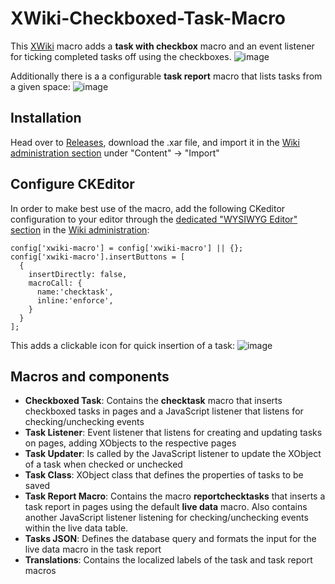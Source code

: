 # XWiki-Checkboxed-Task-Macro
This [XWiki](https://github.com/xwiki/xwiki-platform) macro adds a **task with checkbox** macro and an event listener for ticking completed tasks off using the checkboxes.
![image](https://user-images.githubusercontent.com/8625511/211163903-8485e072-d8d3-4f5b-bb49-bef97553abad.png)

Additionally there is a a configurable **task report** macro that lists tasks from a given space:
![image](https://user-images.githubusercontent.com/8625511/211163840-a866e732-b274-4a72-9971-7e472ac22e44.png)


## Installation
Head over to [Releases](https://github.com/jmiba/XWiki-Checkboxed-Task-Macro/releases), download the .xar file, and import it in the [Wiki administration section](https://extensions.xwiki.org/xwiki/bin/view/Extension/Administration%20Application) under "Content" -> "Import"

## Configure CKEditor

In order to make best use of the macro, add the following CKeditor configuration to your editor through the [dedicated "WYSIWYG Editor" section](https://extensions.xwiki.org/xwiki/bin/view/Extension/CKEditor%20Integration/#HAdministrationSection) in the [Wiki administration](https://extensions.xwiki.org/xwiki/bin/view/Extension/Administration%20Application):


```
config['xwiki-macro'] = config['xwiki-macro'] || {};
config['xwiki-macro'].insertButtons = [
  {
    insertDirectly: false,
    macroCall: {
      name:'checktask',
      inline:'enforce',
    }
  }
];
```
This adds a clickable icon for quick insertion of a task:
![image](https://user-images.githubusercontent.com/8625511/211164104-d8602302-7c45-4229-bbab-bd2fb268b07c.png)

## Macros and components 

* **Checkboxed Task**: Contains the **checktask** macro that inserts checkboxed tasks in pages and a JavaScript listener that listens for checking/unchecking events
* **Task Listener**: Event listener that listens for creating and updating tasks on pages, adding XObjects to the respective pages
* **Task Updater**: Is called by the JavaScript listener to update the XObject of a task when checked or unchecked
* **Task Class**: XObject class that defines the properties of tasks to be saved 
* **Task Report Macro**: Contains the macro **reportchecktasks** that inserts a task report in pages using the default **live data** macro. Also contains another JavaScript listener listening for checking/unchecking events within the live data table.
* **Tasks JSON**: Defines the database query and formats the input for the live data macro in the task report
* **Translations**: Contains the localized labels of the task and task report macros
